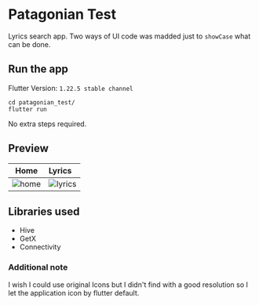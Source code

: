 # Patagonian Test

Lyrics search app.
Two ways of UI code was madded just to `showCase` what can be done.

## Run the app

Flutter Version: `1.22.5 stable channel`

    cd patagonian_test/
    flutter run 

No extra steps required.

## Preview

|Home  | Lyrics |
:------:|:------|
|![home](https://user-images.githubusercontent.com/44511181/104130464-a030b300-534f-11eb-9fec-eda62ab628f8.png)|![lyrics](https://user-images.githubusercontent.com/44511181/104130466-a1fa7680-534f-11eb-8c08-fb0463db9cd3.png)|

## Libraries used

- Hive
- GetX
- Connectivity

### Additional note

I wish I could use original Icons but I didn't find
with a good resolution so I let the application icon by flutter default.

